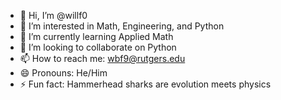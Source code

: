 - 👋 Hi, I’m @willf0
- 👀 I’m interested in Math, Engineering, and Python
- 🌱 I’m currently learning Applied Math
- 💞️ I’m looking to collaborate on Python
- 📫 How to reach me: wbf9@rutgers.edu
- 😄 Pronouns: He/Him
- ⚡ Fun fact: Hammerhead sharks are evolution meets physics

<!---
willf0/willf0 is a ✨ special ✨ repository because its `README.md` (this file) appears on your GitHub profile.
You can click the Preview link to take a look at your changes.
--->
